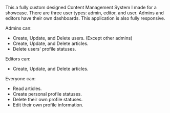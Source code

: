 This a fully custom designed Content Management System I made for a showcase. There are three user types: admin, editor, and user. Admins and editors have their own dashboards. This application is also fully responsive.

Admins can:
  - Create, Update, and Delete users. (Except other admins)
  - Create, Update, and Delete articles.
  - Delete users' profile statuses.
  
Editors can:
  - Create, Update, and Delete articles.
  
Everyone can:
  - Read articles.
  - Create personal profile statuses.
  - Delete their own profile statuses.
  - Edit their own profile information.
